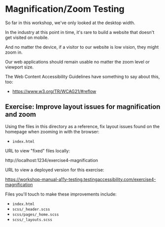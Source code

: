 # Magnification/Zoom Testing

So far in this workshop, we've only looked at the desktop width.

In the industry at this point in time, it's rare to build a website that doesn't get visited on mobile.

And no matter the device, if a visitor to our website is low vision, they might zoom in.

Our web applications should remain usable no matter the zoom level or viewport size.

The Web Content Accessibility Guidelines have something to say about this, too:

- https://www.w3.org/TR/WCAG21/#reflow

## Exercise: Improve layout issues for magnification and zoom

Using the files in this directory as a reference, fix layout issues found on the homepage when zooming in with the browser:

- `index.html`

URL to view "fixed" files locally:

http://localhost:1234/exercise4-magnification

URL to view a deployed version for this exercise:

https://workshop-manual-a11y-testing.testingaccessibility.com/exercise4-magnification

Files you'll touch to make these improvements include:

- `index.html`
- `scss/_header.scss`
- `scss/pages/_home.scss`
- `scss/_layouts.scss`
